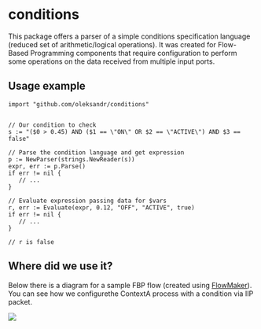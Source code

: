 # conditions

This package offers a parser of a simple conditions specification language 
(reduced set of arithmetic/logical operations). It was created for Flow-Based Programming components that 
require configuration to perform some operations on the data received from multiple input ports.

## Usage example 
```
import "github.com/oleksandr/conditions"


// Our condition to check
s := "($0 > 0.45) AND ($1 == \"ON\" OR $2 == \"ACTIVE\") AND $3 == false"

// Parse the condition language and get expression
p := NewParser(strings.NewReader(s))
expr, err := p.Parse()
if err != nil {
   // ...
}

// Evaluate expression passing data for $vars
r, err := Evaluate(expr, 0.12, "OFF", "ACTIVE", true)
if err != nil {
   // ...
}

// r is false

```

## Where did we use it?

Below there is a diagram for a sample FBP flow (created using [FlowMaker](https://github.com/cascades-fbp/flowmaker)). You can see how we configurethe ContextA process with a condition via IIP packet.

![](https://raw.githubusercontent.com/oleksandr/conditions/master/Example.png)
